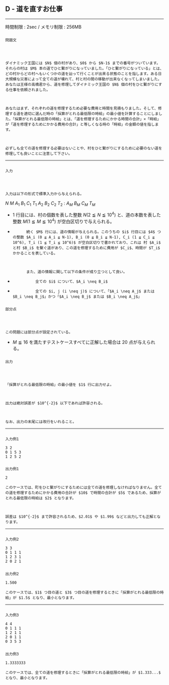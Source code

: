 ## D - 道を直すお仕事

----------

時間制限 : 2sec / メモリ制限 : 256MB

### 
	問題文



	ダイナミック王国には $N$ 個の村があり、$0$ から $N-1$ までの番号がついています。それらの村は $M$ 本の道でひと繋がりになっていました。「ひと繋がりになっている」とは、どの村からどの村へもいくつかの道を辿って行くことが出来る状態のことを指します。ある日大規模な災害によって全ての道が壊れて、村と村の間の移動が出来なくなってしまいました。あなたは王様の高橋君から、道を修理してダイナミック王国の $N$ 個の村をひと繋がりにする仕事を依頼されました。



	あなたはまず、それぞれの道を修理するため必要な費用と時間を見積もりました。そして、修理する道を適切に選んだ時の「採算がとれる最低限の時給」の最小値を計算することにしました。「採算がとれる最低限の時給」とは、「道を修理するためにかかる時間の合計」×「時給」が「道を修理するためにかかる費用の合計」と等しくなる時の「時給」の金額の値を指します。



	必ずしも全ての道を修理する必要はないことや、村をひと繋がりにするために必要のない道を修理しても良いことに注意して下さい。


----------

### 
	入力



	入力は以下の形式で標準入力から与えられる。


>
$N$ $M$
$A_1$ $B_1$ $C_1$ $T_1$
$A_2$ $B_2$ $C_2$ $T_2$
:
$A_M$ $B_M$ $C_M$ $T_M$


* $1$ 行目には、村の個数を表した整数 $N (2 ≦ N ≦ 10^4)$ と、道の本数を表した整数 $M (1 ≦ M ≦ 10^4)$ が空白区切りで与えられる。
		


* 
			続く $M$ 行には、道の情報が与えられる。このうちの $i$ 行目には $4$ つの整数 $A_i (0 ≦ A_i ≦ N-1), B_i (0 ≦ B_i ≦ N-1), C_i (1 ≦ C_i ≦ 10^6), T_i (1 ≦ T_i ≦ 10^6)$ が空白区切りで書かれており、これは 村 $A_i$ と村 $B_i$ を繋ぐ道があり、この道を修理するために費用が $C_i$、時間が $T_i$ かかることを表している。
		


			また、道の情報に関して以下の条件が成り立つとして良い。
		

* 
				全ての $i$ について、$A_i \neq B_i$
* 
				全ての $i, j (i \neq j)$ について、「$A_i \neq A_j$ または $B_i \neq B_j$」かつ「$A_i \neq B_j$ または $B_i \neq A_j$」
			

### 
	部分点



	この問題には部分点が設定されている。


* $M ≦ 16$ を満たすテストケースすべてに正解した場合は $20$ 点が与えられる。
	
### 
	出力



	「採算がとれる最低限の時給」の最小値を $1$ 行に出力せよ。



	出力は絶対誤差が $10^{-2}$ 以下であれば許容される。



	なお、出力の末尾には改行をいれること。


----------

### 
	入力例1


```
3 2
0 1 5 3
1 2 5 2
```

### 
	出力例1


```
2
```


	このケースでは、町をひと繋がりにするためには全ての道を修理しなければなりません。全ての道を修理するためにかかる費用の合計が $10$ で時間の合計が $5$ であるため、採算がとれる最低限の時給は $2$ となります。



	誤差は $10^{-2}$ まで許容されるため、$2.01$ や $1.99$ などと出力しても正解となります。


----------

### 
	入力例2


```
3 3
0 1 1 1
1 2 3 1
2 0 2 1
```

### 
	出力例2


```
1.500
```


	このケースでは、$1$ つ目の道と $3$ つ目の道を修理するときに「採算がとれる最低限の時給」が $1.5$ となり、最小となります。


----------

### 
	入力例3


```
4 4
0 1 1 1
1 2 1 1
2 0 1 1
0 3 5 3
```

### 
	出力例3


```
1.3333333
```


	このケースでは、全ての道を修理するときに「採算がとれる最低限の時給」が $1.333...$ となり、最小となります。


